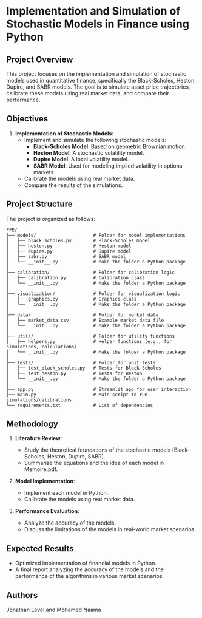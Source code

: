 # Implementation and Simulation of Stochastic Models in Finance using Python

## Project Overview

This project focuses on the implementation and simulation of stochastic models used in quantitative finance, specifically the Black-Scholes, Heston, Dupire, and SABR models. The goal is to simulate asset price trajectories, calibrate these models using real market data, and compare their performance.

## Objectives

1. **Implementation of Stochastic Models**:
   - Implement and simulate the following stochastic models:
     - **Black-Scholes Model**: Based on geometric Brownian motion.
     - **Heston Model**: A stochastic volatility model.
     - **Dupire Model**: A local volatility model.
     - **SABR Model**: Used for modeling implied volatility in options markets.
   - Calibrate the models using real market data.
   - Compare the results of the simulations.

## Project Structure

The project is organized as follows:
```
PFE/
├── models/                     # Folder for model implementations
│   ├── black_scholes.py        # Black-Scholes model
│   ├── heston.py               # Heston model
│   ├── dupire.py               # Dupire model
│   ├── sabr.py                 # SABR model
│   └── __init__.py             # Make the folder a Python package
│
├── calibration/                # Folder for calibration logic
│   ├── calibration.py          # Calibration class
│   └── __init__.py             # Make the folder a Python package
│
├── visualization/              # Folder for visualization logic
│   ├── graphics.py             # Graphics class
│   └── __init__.py             # Make the folder a Python package
│
├── data/                       # Folder for market data
│   ├── market_data.csv         # Example market data file
│   └── __init__.py             # Make the folder a Python package
│
├── utils/                      # Folder for utility functions
│   ├── helpers.py              # Helper functions (e.g., for simulations, calculations)
│   └── __init__.py             # Make the folder a Python package
│
├── tests/                      # Folder for unit tests
│   ├── test_black_scholes.py   # Tests for Black-Scholes
│   ├── test_heston.py          # Tests for Heston
│   └── __init__.py             # Make the folder a Python package
│
├── app.py                      # Streamlit app for user interaction
├── main.py                     # Main script to run simulations/calibrations
└── requirements.txt            # List of dependencies
```

## Methodology

1. **Literature Review**:
   - Study the theoretical foundations of the stochastic models (Black-Scholes, Heston, Dupire, SABR).
   - Summarize the equations and the idea of each model in Memoire.pdf.

2. **Model Implementation**:
   - Implement each model in Python.
   - Calibrate the models using real market data.

3. **Performance Evaluation**:
   - Analyze the accuracy of the models.
   - Discuss the limitations of the models in real-world market scenarios.

## Expected Results

- Optimized implementation of financial models in Python.
- A final report analyzing the accuracy of the models and the performance of the algorithms in various market scenarios.

## Authors
Jonathan Level and Mohamed Naama